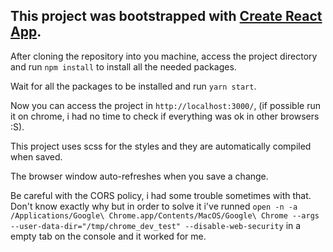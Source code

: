 ## This project was bootstrapped with [Create React App](https://github.com/facebook/create-react-app).

After cloning the repository into you machine, access the project directory and run `npm install` to install all the needed packages.

Wait for all the packages to be installed and run `yarn start`.

Now you can access the project in `http://localhost:3000/`, (if possible run it on chrome, i had no time to check if everything was ok in other browsers :S).

This project uses scss for the styles and they are automatically compiled when saved.

The browser window auto-refreshes when you save a change.

Be careful with the CORS policy, i had some trouble sometimes with that. Don't know exactly why but in order to solve it i've runned `open -n -a /Applications/Google\ Chrome.app/Contents/MacOS/Google\ Chrome --args --user-data-dir="/tmp/chrome_dev_test" --disable-web-security` in a empty tab on the console and it worked for me.
